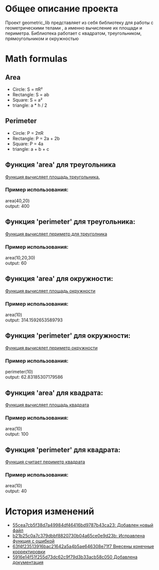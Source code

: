 # Общее описание проекта
Проект geometric_lib представляет из себя библиотеку для работы с геометрическими телами , а именно вычисление их площади и периметра. Библиотека работает с квадратом, треугольником, прямоугольником и окружностью
# Math formulas
## Area
- Circle: S = πR²
- Rectangle: S = ab
- Square: S = a²
- triangle: a * h / 2

## Perimeter
- Circle: P = 2πR
- Rectangle: P = 2a + 2b
- Square: P = 4a
- triangle: a + b + c
## Функция 'area' для треугольника 
[Функция вычисляет площадь треугольника.](https://github.com/vladik2801/geometric_lib/commit/5916e14f51f255d73dc62c9f79d3b33acb58c050#diff-94c956d9e141cbd27489a238ddb0bf4810e9a6cd01f1ebb4a84df2395c1997c7)

### Пример использования:

area(40,20)\
	output: 400

## Функция 'perimeter' для треугольника:

[Функция вычисляет периметр для треуголника](https://github.com/vladik2801/geometric_lib/commit/5916e14f51f255d73dc62c9f79d3b33acb58c050#diff-94c956d9e141cbd27489a238ddb0bf4810e9a6cd01f1ebb4a84df2395c1997c7)

### Пример использования: 

area(10,20,30)\
	output: 60

## Функция 'area' для окружности:

[Функция вычисляет площадь окружности](https://github.com/vladik2801/geometric_lib/commit/5916e14f51f255d73dc62c9f79d3b33acb58c050#diff-0cd40c58d7d2552ad79bfc5cc0a6e0c6dbdb32b874912aac0d18391c5cff6d33)

### Пример использования: 
area(10)\
    output: 314.1592653589793 

## Функция 'perimeter' для окружности:

[Функция вычисялет периметр окружности](https://github.com/vladik2801/geometric_lib/commit/5916e14f51f255d73dc62c9f79d3b33acb58c050#diff-0cd40c58d7d2552ad79bfc5cc0a6e0c6dbdb32b874912aac0d18391c5cff6d33)

### Пример использования: 

perimeter(10)\
    output: 62.83185307179586

## Функция 'area' для квадрата:

[Функция вычисляет площадь квадрата](https://github.com/vladik2801/geometric_lib/commit/5916e14f51f255d73dc62c9f79d3b33acb58c050#diff-563c529e3e75cfb8027e42674ed445489656cfe5b9b77f379d3d529bfcc35a23) 

### Пример использования: 

area(10)\
    output: 100

## Функция 'perimeter' для квадрата:

[Функция считает периметр квадрата](https://github.com/vladik2801/geometric_lib/commit/5916e14f51f255d73dc62c9f79d3b33acb58c050#diff-563c529e3e75cfb8027e42674ed445489656cfe5b9b77f379d3d529bfcc35a23)

### Пример использования: 

area(10)\
    output: 40

# История изменений
- [55cea7cb5f38d7a49984df46416bd9787b43ca23: Добавлен новый файл](https://github.com/vladik2801/geometric_lib/commit/55cea7cb5f38d7a49984df46416bd9787b43ca23)
- [b21b25c0a7c379dbbf8820730b04a65ce0e9d23b: Исправлена функция с ошибкой](https://github.com/vladik2801/geometric_lib/commit/b21b25c0a7c379dbbf8820730b04a65ce0e9d23b)
- [63f4f23513916bac21642a5a4b5ae646308e71f7  Внесены конечные корректировки](https://github.com/vladik2801/geometric_lib/commit/63f4f23513916bac21642a5a4b5ae646308e71f7) 
- [5916e14f51f255d73dc62c9f79d3b33acb58c050  Добавлена документация](https://github.com/vladik2801/geometric_lib/commit/5916e14f51f255d73dc62c9f79d3b33acb58c050)
